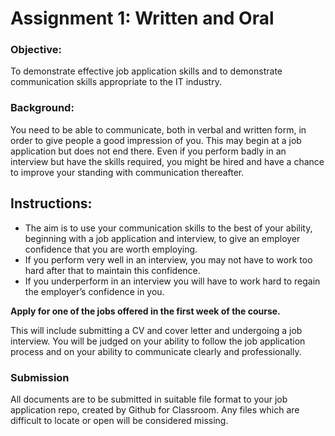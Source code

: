 # Assignment 1: Written and Oral

### Objective: 
To demonstrate effective job application skills and to demonstrate communication skills appropriate to the IT industry.

### Background: 
You need to be able to communicate, both in verbal and written form, in order to give people a good impression of you. This may begin at a job application but does not end there. Even if you perform badly in an interview but have the skills required, you might be hired and have a chance to improve your standing with communication thereafter.

## Instructions:

-	The aim is to use your communication skills to the best of your ability, beginning with a job application and interview, to give an employer confidence that you are worth employing.
-	If you perform very well in an interview, you may not have to work too hard after that to maintain this confidence.
-	If you underperform in an interview you will have to work hard to regain the employer’s confidence in you.

**Apply for one of the jobs offered in the first week of the course.**

This will include submitting a CV and cover letter and undergoing a job interview.
You will be judged on your ability to follow the job application process and on your ability to communicate clearly and professionally.

### Submission
All documents are to be submitted in suitable file format to your job application repo, created by Github for Classroom. Any files which are difficult to locate or open will be considered missing.

